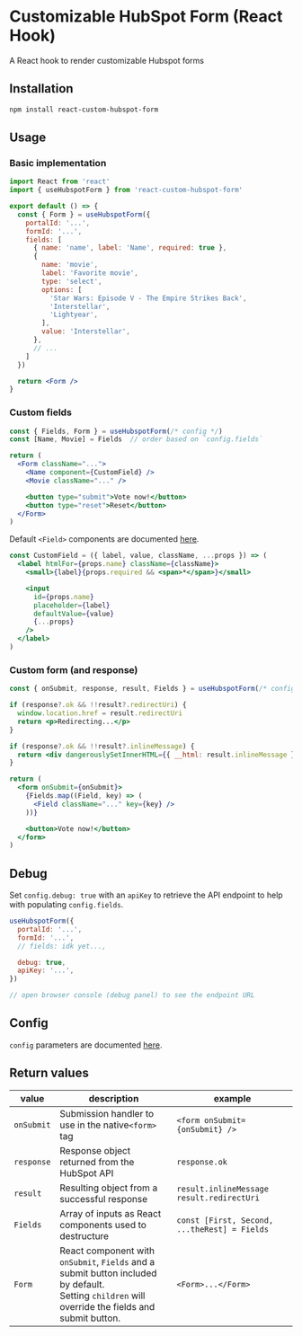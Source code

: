 # Customizable HubSpot Form (React Hook)
A React hook to render customizable Hubspot forms

## Installation

```sh
npm install react-custom-hubspot-form
```

## Usage

### Basic implementation

```jsx
import React from 'react'
import { useHubspotForm } from 'react-custom-hubspot-form'

export default () => {
  const { Form } = useHubspotForm({
    portalId: '...',
    formId: '...',
    fields: [
      { name: 'name', label: 'Name', required: true },
      {
        name: 'movie',
        label: 'Favorite movie',
        type: 'select',
        options: [
          'Star Wars: Episode V - The Empire Strikes Back',
          'Interstellar',
          'Lightyear',
        ],
        value: 'Interstellar',
      },
      // ...
    ]
  })

  return <Form />
}
```

### Custom fields

```jsx
const { Fields, Form } = useHubspotForm(/* config */)
const [Name, Movie] = Fields  // order based on `config.fields`

return (
  <Form className="...">
    <Name component={CustomField} />
    <Movie className="..." />

    <button type="submit">Vote now!</button>
    <button type="reset">Reset</button>
  </Form>
)
```

Default `<Field>` components are documented [here](/src/useHubspotForm.jsx#L71).

```jsx
const CustomField = ({ label, value, className, ...props }) => (
  <label htmlFor={props.name} className={className}>
    <small>{label}{props.required && <span>*</span>}</small>

    <input
      id={props.name}
      placeholder={label}
      defaultValue={value}
      {...props}
    />
  </label>
)
```

### Custom form (and response)

```jsx
const { onSubmit, response, result, Fields } = useHubspotForm(/* config */)

if (response?.ok && !!result?.redirectUri) {
  window.location.href = result.redirectUri
  return <p>Redirecting...</p>
}

if (response?.ok && !!result?.inlineMessage) {
  return <div dangerouslySetInnerHTML={{ __html: result.inlineMessage }} />
}

return (
  <form onSubmit={onSubmit}>
    {Fields.map((Field, key) => (
      <Field className="..." key={key} />
    ))}

    <button>Vote now!</button>
  </form>
)
```

## Debug

Set `config.debug: true` with an `apiKey` to retrieve the API endpoint to help with populating `config.fields`.

```jsx
useHubspotForm({
  portalId: '...',
  formId: '...',
  // fields: idk yet...,

  debug: true,
  apiKey: '...',
})

// open browser console (debug panel) to see the endpoint URL
```

## Config

`config` parameters are documented [here](/src/types.ts).

## Return values

|value|description|example|
|-|-|-|
|`onSubmit`| Submission handler to use in the native`<form>` tag | `<form onSubmit={onSubmit} />` |
|`response`| Response object returned from the HubSpot API | `response.ok` |
|`result`| Resulting object from a successful response | `result.inlineMessage`<br>`result.redirectUri` |
|`Fields`| Array of inputs as React components used to destructure | `const [First, Second, ...theRest] = Fields` |
|`Form`| React component with `onSubmit`, `Fields` and a submit button included by default.<br>Setting `children` will override the fields and submit button. | `<Form>...</Form>` |
